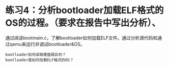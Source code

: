 # 练习4：分析bootloader加载ELF格式的OS的过程。（要求在报告中写出分析）、

通过阅读bootmain.c，了解bootloader如何加载ELF文件。通过分析源代码和通过qemu来运行并调试bootloader&OS。 

    bootloader如何读取硬盘扇区的？   
    bootloader是如何加载ELF格式的OS？
